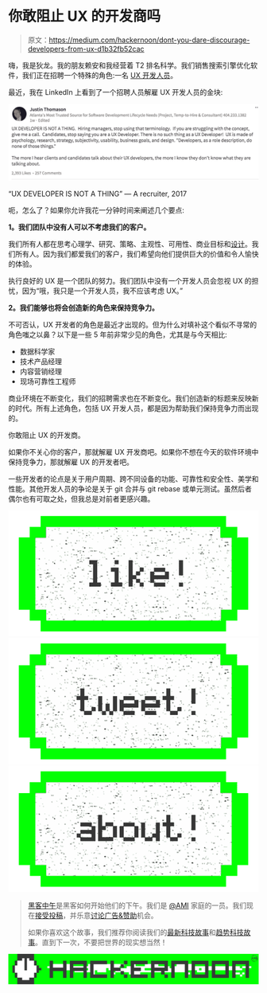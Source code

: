 # 你敢阻止 UX 的开发商吗

> 原文：<https://medium.com/hackernoon/dont-you-dare-discourage-developers-from-ux-d1b32fb52cac>

嗨，我是狄龙。我的朋友赖安和我经营着 T2 排名科学。我们销售搜索引擎优化软件，我们正在招聘一个特殊的角色:一名 [UX 开发人员](https://hackernoon.com/tagged/ux-developer)。

最近，我在 LinkedIn 上看到了一个招聘人员解雇 UX 开发人员的金块:

![](img/7220ee2389867a29cad3497bce3addb0.png)

“UX DEVELOPER IS NOT A THING” — A recruiter, 2017

呃，怎么了？如果你允许我花一分钟时间来阐述几个要点:

**1。我们团队中没有人可以不考虑我们的客户。**

我们所有人都在思考心理学、研究、策略、主观性、可用性、商业目标和[设计](https://hackernoon.com/tagged/design)。我们所有人。因为我们都爱我们的客户，我们希望向他们提供巨大的价值和令人愉快的体验。

执行良好的 UX 是一个团队的努力。我们团队中没有一个开发人员会忽视 UX 的担忧，因为“哦，我只是一个开发人员，我不应该考虑 UX。”

**2。我们能够也将会创造新的角色来保持竞争力。**

不可否认，UX 开发者的角色是最近才出现的。但为什么对填补这个看似不寻常的角色嗤之以鼻？以下是一些 5 年前非常少见的角色，尤其是与今天相比:

*   数据科学家
*   技术产品经理
*   内容营销经理
*   现场可靠性工程师

商业环境在不断变化，我们的招聘需求也在不断变化。我们创造新的标题来反映新的时代。所有上述角色，包括 UX 开发人员，都是因为帮助我们保持竞争力而出现的。

你敢阻止 UX 的开发商。

如果你不关心你的客户，那就解雇 UX 开发商吧。如果你不想在今天的软件环境中保持竞争力，那就解雇 UX 的开发者吧。

一些开发者的论点是关于用户周期、跨不同设备的功能、可靠性和安全性、美学和性能。其他开发人员的争论是关于 git 合并与 git rebase 或单元测试。虽然后者偶尔也有可取之处，但我总是对前者更感兴趣。

[![](img/50ef4044ecd4e250b5d50f368b775d38.png)](http://bit.ly/HackernoonFB)[![](img/979d9a46439d5aebbdcdca574e21dc81.png)](https://goo.gl/k7XYbx)[![](img/2930ba6bd2c12218fdbbf7e02c8746ff.png)](https://goo.gl/4ofytp)

> [黑客中午](http://bit.ly/Hackernoon)是黑客如何开始他们的下午。我们是 [@AMI](http://bit.ly/atAMIatAMI) 家庭的一员。我们现在[接受投稿](http://bit.ly/hackernoonsubmission)，并乐意[讨论广告&赞助](mailto:partners@amipublications.com)机会。
> 
> 如果你喜欢这个故事，我们推荐你阅读我们的[最新科技故事](http://bit.ly/hackernoonlatestt)和[趋势科技故事](https://hackernoon.com/trending)。直到下一次，不要把世界的现实想当然！

![](img/be0ca55ba73a573dce11effb2ee80d56.png)